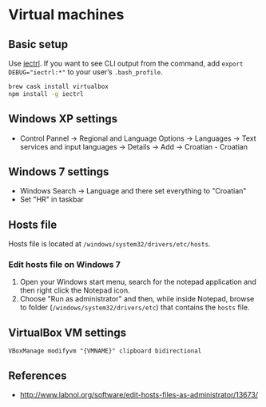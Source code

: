 # Virtual machines

## Basic setup

Use [iectrl](http://xdissent.github.io/iectrl/). If you want to see CLI output from the command, add `export DEBUG="iectrl:*"` to your user’s `.bash_profile`.

```sh
brew cask install virtualbox
npm install -g iectrl
```

## Windows XP settings

* Control Pannel → Regional and Language Options → Languages → Text services and input languages → Details → Add → Croatian - Croatian

## Windows 7 settings

* Windows Search → Language and there set everything to "Croatian"
* Set "HR" in taskbar

## Hosts file

Hosts file is located at `/windows/system32/drivers/etc/hosts`.

### Edit hosts file on Windows 7

1. Open your Windows start menu, search for the notepad application and then right click the Notepad icon.
1. Choose "Run as administrator" and then, while inside Notepad, browse to folder (`/windows/system32/drivers/etc`) that contains the `hosts` file.

## VirtualBox VM settings

```
VBoxManage modifyvm "{VMNAME}" clipboard bidirectional
```

## References

* http://www.labnol.org/software/edit-hosts-files-as-administrator/13673/

